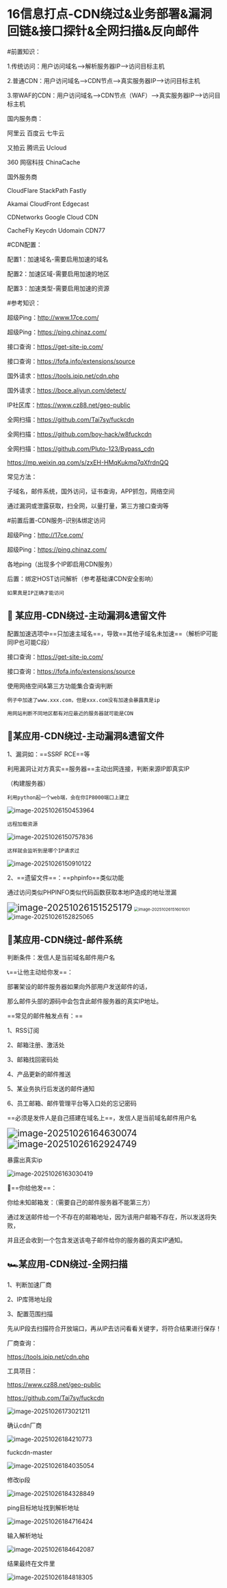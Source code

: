 # 16信息打点-CDN绕过&业务部署&漏洞回链&接口探针&全网扫描&反向邮件

\#前置知识：

1.传统访问：用户访问域名–>解析服务器IP–>访问目标主机

2.普通CDN：用户访问域名–>CDN节点–>真实服务器IP–>访问目标主机

3.带WAF的CDN：用户访问域名–>CDN节点（WAF）–>真实服务器IP–>访问目标主机

 

国内服务商：

阿里云  百度云  七牛云 

又拍云 腾讯云  Ucloud

360  网宿科技 ChinaCache

 

国外服务商

CloudFlare StackPath Fastly

Akamai CloudFront Edgecast

CDNetworks Google Cloud CDN

CacheFly Keycdn Udomain CDN77

 

\#CDN配置：

配置1：加速域名-需要启用加速的域名

配置2：加速区域-需要启用加速的地区

配置3：加速类型-需要启用加速的资源

 

\#参考知识：

超级Ping：http://www.17ce.com/

超级Ping：https://ping.chinaz.com/

接口查询：https://get-site-ip.com/

接口查询：https://fofa.info/extensions/source

国外请求：https://tools.ipip.net/cdn.php

国外请求：https://boce.aliyun.com/detect/

IP社区库：https://www.cz88.net/geo-public

全网扫描：https://github.com/Tai7sy/fuckcdn

全网扫描：https://github.com/boy-hack/w8fuckcdn

全网扫描：https://github.com/Pluto-123/Bypass_cdn

 

https://mp.weixin.qq.com/s/zxEH-HMqKukmq7qXfrdnQQ

常见方法：

子域名，邮件系统，国外访问，证书查询，APP抓包，网络空间

通过漏洞或泄露获取，扫全网，以量打量，第三方接口查询等

 

\#前置后置-CDN服务-识别&绑定访问

超级Ping：http://17ce.com/

超级Ping：https://ping.chinaz.com/

各地ping（出现多个IP即启用CDN服务）

后置：绑定HOST访问解析（参考基础课CDN安全影响）

 `如果真是IP正确才能访问`

## :nail_care: 某应用-CDN绕过-主动漏洞&遗留文件

配置加速选项中==只加速主域名==，导致==其他子域名未加速==（解析IP可能同IP也可能C段）

接口查询：https://get-site-ip.com/

接口查询：https://fofa.info/extensions/source

使用网络空间&第三方功能集合查询判断

 `例子中加速了www.xxx.com，但是xxx.com没有加速会暴露真是ip`

`用网站判断不同地区都有对应最近的服务器就可能是CDN`

## :sake:某应用-CDN绕过-主动漏洞&遗留文件

1、漏洞如：==SSRF RCE==等

利用漏洞让对方真实==服务器==主动出网连接，判断来源IP即真实IP

（构建服务器）

`利用python起一个web端，会在你IP8000端口上建立`

![image-20251026150453964](images/image-20251026150453964.png)

`远程加载资源`

![image-20251026150757836](images/image-20251026150757836.png)

`这样就会监听到是哪个IP请求过`

![image-20251026150910122](images/image-20251026150910122.png)

2、==遗留文件==：==phpinfo==类似功能

通过访问类似PHPINFO类似代码函数获取本地IP造成的地址泄漏

 <img src="images/image-20251026151525179.png" alt="image-20251026151525179" style="zoom:150%;" />

<img src="images/image-20251026151601001.png" alt="image-20251026151601001" style="zoom:67%;" />

<img src="images/image-20251026152825065.png" alt="image-20251026152825065"  />

## :hamburger:某应用-CDN绕过-邮件系统

判断条件：发信人是当前域名邮件用户名

:telephone_receiver:==让他主动给你发==：

部署架设的邮件服务器如果向外部用户发送邮件的话，

那么邮件头部的源码中会包含此邮件服务器的真实IP地址。

==常见的邮件触发点有：==

1、RSS订阅

2、邮箱注册、激活处

3、邮箱找回密码处

4、产品更新的邮件推送

5、某业务执行后发送的邮件通知

6、员工邮箱、邮件管理平台等入口处的忘记密码

==必须是发件人是自己搭建在域名上==，发信人是当前域名邮件用户名

<img src="images/image-20251026164630074.png" alt="image-20251026164630074" style="zoom: 150%;" />

 <img src="images/image-20251026162924749.png" alt="image-20251026162924749" style="zoom:150%;" />

暴露出真实ip

![image-20251026163030419](images/image-20251026163030419.png)

:school:==你给他发==： 

你给未知邮箱发：（需要自己的邮件服务器不能第三方）

通过发送邮件给一个不存在的邮箱地址，因为该用户邮箱不存在，所以发送将失败，

并且还会收到一个包含发送该电子邮件给你的服务器的真实IP通知。



## :racing_car:某应用-CDN绕过-全网扫描

1、判断加速厂商

2、IP库筛地址段

3、配置范围扫描

先从IP段去扫描符合开放端口，再从IP去访问看看关键字，将符合结果进行保存！

厂商查询：

https://tools.ipip.net/cdn.php

工具项目：

https://www.cz88.net/geo-public

https://github.com/Tai7sy/fuckcdn

![image-20251026173021211](images/image-20251026173021211.png)

确认cdn厂商

![image-20251026184210773](images/image-20251026184210773.png)

fuckcdn-master

![image-20251026184035054](images/image-20251026184035054.png)

修改ip段

![image-20251026184328849](images/image-20251026184328849.png)

ping目标地址找到解析地址

![image-20251026184716424](images/image-20251026184716424.png)

输入解析地址

![image-20251026184642087](images/image-20251026184642087.png)

结果最终在文件里

![image-20251026184818305](images/image-20251026184818305.png)
